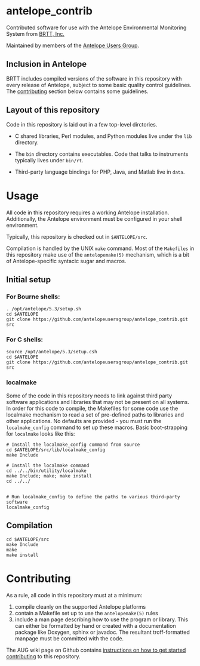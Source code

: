 antelope_contrib
================

Contributed software for use with the Antelope Environmental Monitoring
System from [BRTT, Inc.][brtt]

Maintained by members of the [Antelope Users Group][aug].

  [brtt]: http://www.brtt.com
  [aug]: http://www.antelopeusersgroup.org

Inclusion in Antelope
---------------------

BRTT includes compiled versions of the software in this repository with every
release of Antelope, subject to some basic quality control guidelines. The
[contributing](#contributing) section below contains some guidelines.


Layout of this repository
-------------------------

Code in this repository is laid out in a few top-level dirctories.

* C shared libraries, Perl modules, and Python modules live under the `lib`
  directory.

* The `bin` directory contains executables. Code that talks to instruments
  typically lives under `bin/rt`.

* Third-party language bindings for PHP, Java, and Matlab live in `data`.

Usage
=====

All code in this repository requires a working Antelope installation.
Additionally, the Antelope environment must be configured in your shell
environment.

Typically, this repository is checked out in `$ANTELOPE/src`.

Compilation is handled by the UNIX `make` command. Most of the `Makefiles` in
this repository make use of the `antelopemake(5)` mechanism, which is a bit of
Antelope-specific syntacic sugar and macros.

Initial setup
-------------

### For Bourne shells:

    . /opt/antelope/5.3/setup.sh
    cd $ANTELOPE
    git clone https://github.com/antelopeusersgroup/antelope_contrib.git src

### For C shells:

    source /opt/antelope/5.3/setup.csh
    cd $ANTELOPE
    git clone https://github.com/antelopeusersgroup/antelope_contrib.git src

### localmake

Some of the code in this repository needs to link against third party software
applications and libraries that may not be present on all systems. In order for
this code to compile, the Makefiles for some code use the localmake mechanism
to read a set of pre-defined paths to libraries and other applications. No
defaults are provided - you must run the `localmake_config` command to set up
these macros. Basic boot-strapping for `localmake` looks like this:

    # Install the localmake_config command from source
    cd $ANTELOPE/src/lib/localmake_config
    make Include

    # Install the localmake command
    cd ../../bin/utility/localmake
    make Include; make; make install
    cd ../../


    # Run localmake_config to define the paths to various third-party software
    localmake_config


Compilation
-----------

    cd $ANTELOPE/src
    make Include
    make
    make install

<h1 id="contributing">Contributing</h1>

As a rule, all code in this repository must at a minimum:

1. compile cleanly on the supported Antelope platforms
2. contain a Makefile set up to use the `antelopemake(5)` rules
3. include a man page describing how to use the program or library. This can either be
   formatted by hand or created with a documentation package like Doxygen,
   sphinx or javadoc. The resultant troff-formatted manpage must be committed
   with the code.

The AUG wiki page on Github contains [instructions on how to get started
contributing][contribute] to this repository.

  [contribute]: https://github.com/antelopeusersgroup/antelope_contrib/wiki/Setting-up-to-modify-Antelope-contrib-via-git
